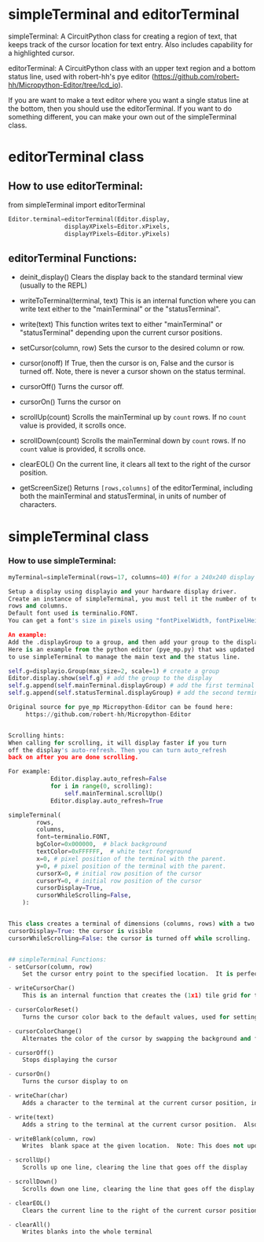# simpleTerminal and editorTerminal

simpleTerminal:  A CircuitPython class for creating a region of text, that keeps track of the cursor location for text entry.  Also includes capability for a highlighted cursor.

editorTerminal: A CircuitPython class with an upper text region and a bottom status line, used with robert-hh's pye editor (https://github.com/robert-hh/Micropython-Editor/tree/lcd_io).

If you are want to make a text editor where you want a single status line at the bottom, then you should use the editorTerminal.  If you want to do something different, you can make your own out of the simpleTerminal class.

# editorTerminal class

## How to use editorTerminal:
from simpleTerminal import editorTerminal
```python
Editor.terminal=editorTerminal(Editor.display, 
				displayXPixels=Editor.xPixels,
				displayYPixels=Editor.yPixels)
```                

## editorTerminal Functions:

- deinit_display()
	Clears the display back to the standard terminal view (usually to the REPL)

- writeToTerminal(terminal, text)
	This is an internal function where you can write text either to the "mainTerminal" or the "statusTerminal".

- write(text)
	This function writes text to either "mainTerminal" or "statusTerminal" depending upon the current cursor positions.

- setCursor(column, row)
	Sets the cursor to the desired column or row.  

- cursor(onoff)
	If True, then the cursor is on, False and the cursor is turned off.
	Note, there is never a cursor shown on the status terminal.

- cursorOff()
	Turns the cursor off.

- cursorOn()
	Turns the cursor on

- scrollUp(count)
	Scrolls the mainTerminal up by `count` rows.  If no `count` value is provided, it scrolls once.

- scrollDown(count)
	Scrolls the mainTerminal down by `count` rows.  If no `count` value is provided, it scrolls once.

- clearEOL()
	On the current line, it clears all text to the right of the cursor position.

- getScreenSize()
	Returns `[rows,columns]` of the editorTerminal, including both the mainTerminal and statusTerminal, in units of number of characters.

# simpleTerminal class

### How to use simpleTerminal:
```python
myTerminal=simpleTerminal(rows=17, columns=40) #(for a 240x240 display using the default terminalio.FONT)```

Setup a display using displayio and your hardware display driver.
Create an instance of simpleTerminal, you must tell it the number of text
rows and columns.
Default font used is terminalio.FONT.
You can get a font's size in pixels using "fontPixelWidth, fontPixelHeight = terminalio.FONT.get_bounding_box()"

An example:
Add the .displayGroup to a group, and then add your group to the display,
Here is an example from the python editor (pye_mp.py) that was updated
to use simpleTerminal to manage the main text and the status line.

self.g=displayio.Group(max_size=2, scale=1) # create a group
Editor.display.show(self.g) # add the group to the display
self.g.append(self.mainTerminal.displayGroup) # add the first terminal's displayGroup to my main group
self.g.append(self.statusTerminal.displayGroup) # add the second terminal's displayGroup to my main group

Original source for pye_mp Micropython-Editor can be found here:
     https://github.com/robert-hh/Micropython-Editor


Scrolling hints:
When calling for scrolling, it will display faster if you turn
off the display's auto-refresh. Then you can turn auto_refresh
back on after you are done scrolling.

For example:
            Editor.display.auto_refresh=False
            for i in range(0, scrolling):
                self.mainTerminal.scrollUp()
            Editor.display.auto_refresh=True

simpleTerminal(
        rows,
        columns,
        font=terminalio.FONT,
        bgColor=0x000000,  # black background
        textColor=0xFFFFFF,  # white text foreground
        x=0, # pixel position of the terminal with the parent.
        y=0, # pixel position of the terminal with the parent.
        cursorX=0, # initial row position of the cursor
        cursorY=0, # initial row position of the cursor
        cursorDisplay=True,
        cursorWhileScrolling=False,
    ):


This class creates a terminal of dimensions (columns, rows) with a two color palette using the specified font.  
cursorDisplay=True: the cursor is visible
cursorWhileScrolling=False: the cursor is turned off while scrolling.


## simpleTerminal Functions:
- setCursor(column, row)
	Set the cursor entry point to the specified location.  It is perfectly ok to set the cursor outside of the display, but nothing will show when text is added at that location.

- writeCursorChar()
	This is an internal function that creates the (1x1) tile grid for the cursor, so that the letter matches whatever is in the main tile grid.

- cursorColorReset()
	Turns the cursor color back to the default values, used for setting back to the original value.

- cursorColorChange()
	Alternates the color of the cursor by swapping the background and foreground color

- cursorOff()
	Stops displaying the cursor

- cursorOn()
	Turns the cursor display to on

- writeChar(char)
	Adds a character to the terminal at the current cursor position, increments the cursor

- write(text)
	Adds a string to the terminal at the current cursor position.  Also handles newline, carriage return and backspace.

- writeBlank(column, row)
	Writes  blank space at the given location.  Note: This does not update the cursor position.

- scrollUp()
	Scrolls up one line, clearing the line that goes off the display

- scrollDown()
	Scrolls down one line, clearing the line that goes off the display

- clearEOL()
	Clears the current line to the right of the current cursor position

- clearAll()
	Writes blanks into the whole terminal
